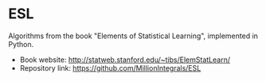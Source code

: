 ESL
===

Algorithms from the book "Elements of Statistical Learning", implemented in Python.

- Book website: http://statweb.stanford.edu/~tibs/ElemStatLearn/
- Repository link: https://github.com/MillionIntegrals/ESL
